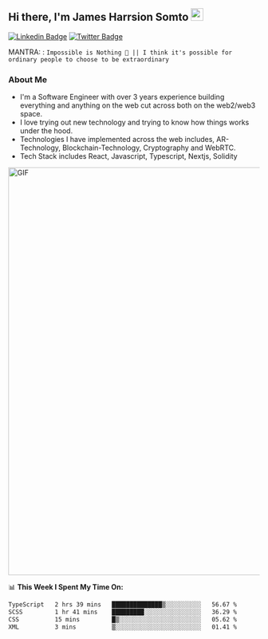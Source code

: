## Hi there, I'm James Harrsion Somto <img src="https://media.giphy.com/media/hvRJCLFzcasrR4ia7z/giphy.gif" width="25px">

[![Linkedin Badge](https://img.shields.io/badge/-LinkedIn-0e76a8?style=flat-square&logo=Linkedin&logoColor=white)](https://www.linkedin.com/in/james-harrison-212a66198/)
[![Twitter Badge](https://img.shields.io/badge/-Twitter-00acee?style=flat-square&logo=Twitter&logoColor=white)](https://twitter.com/KodeSage)


MANTRA: : `Impossible is Nothing 🚀 || I think it's possible for ordinary people to choose to be extraordinary`

### About Me
 - I'm a Software Engineer with over 3 years experience building everything and anything on the web cut across both on the web2/web3 space. 
 - I love trying out new technology and trying to know how things works under the hood. 
 - Technologies I have implemented across the web includes, AR-Technology, Blockchain-Technology, Cryptography and WebRTC.
 - Tech Stack includes React, Javascript, Typescript, Nextjs, Solidity
   
 
 
 <img align="center" alt="GIF" src="https://github.com/Gapur/Gapur/blob/master/coding.gif?raw=true" width="818px" height="818px" />
 


📊 **This Week I Spent My Time On:**

<!--START_SECTION:waka-->

```txt
TypeScript   2 hrs 39 mins   ██████████████▒░░░░░░░░░░   56.67 %
SCSS         1 hr 41 mins    █████████░░░░░░░░░░░░░░░░   36.29 %
CSS          15 mins         █▒░░░░░░░░░░░░░░░░░░░░░░░   05.62 %
XML          3 mins          ▒░░░░░░░░░░░░░░░░░░░░░░░░   01.41 %
```

<!--END_SECTION:waka-->
<br />
<br />
<br />






